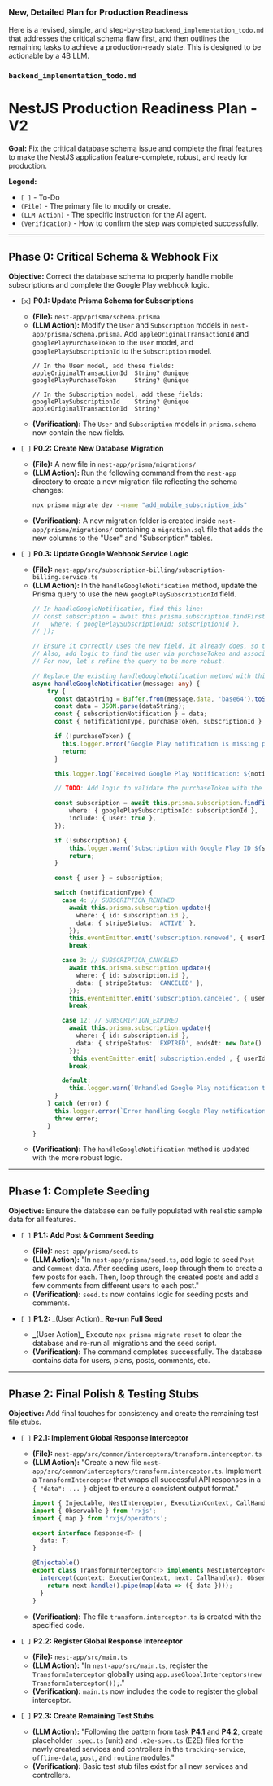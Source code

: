
### New, Detailed Plan for Production Readiness

Here is a revised, simple, and step-by-step `backend_implementation_todo.md` that addresses the critical schema flaw first, and then outlines the remaining tasks to achieve a production-ready state. This is designed to be actionable by a 4B LLM.

### **`backend_implementation_todo.md`**

# NestJS Production Readiness Plan - V2

**Goal:** Fix the critical database schema issue and complete the final features to make the NestJS application feature-complete, robust, and ready for production.

**Legend:**
*   `[ ]` - To-Do
*   `(File)` - The primary file to modify or create.
*   `(LLM Action)` - The specific instruction for the AI agent.
*   `(Verification)` - How to confirm the step was completed successfully.

---

## Phase 0: Critical Schema & Webhook Fix

**Objective:** Correct the database schema to properly handle mobile subscriptions and complete the Google Play webhook logic.

*   `[x]` **P0.1: Update Prisma Schema for Subscriptions**
    *   **(File):** `nest-app/prisma/schema.prisma`
    *   **(LLM Action):** Modify the `User` and `Subscription` models in `nest-app/prisma/schema.prisma`. Add `appleOriginalTransactionId` and `googlePlayPurchaseToken` to the `User` model, and `googlePlaySubscriptionId` to the `Subscription` model.
        ```prisma
        // In the User model, add these fields:
        appleOriginalTransactionId  String? @unique
        googlePlayPurchaseToken     String? @unique

        // In the Subscription model, add these fields:
        googlePlaySubscriptionId    String? @unique
        appleOriginalTransactionId  String?
        ```
    *   **(Verification):** The `User` and `Subscription` models in `prisma.schema` now contain the new fields.

*   `[ ]` **P0.2: Create New Database Migration**
    *   **(File):** A new file in `nest-app/prisma/migrations/`
    *   **(LLM Action):** Run the following command from the `nest-app` directory to create a new migration file reflecting the schema changes:
        ```bash
        npx prisma migrate dev --name "add_mobile_subscription_ids"
        ```
    *   **(Verification):** A new migration folder is created inside `nest-app/prisma/migrations/` containing a `migration.sql` file that adds the new columns to the "User" and "Subscription" tables.

*   `[ ]` **P0.3: Update Google Webhook Service Logic**
    *   **(File):** `nest-app/src/subscription-billing/subscription-billing.service.ts`
    *   **(LLM Action):** In the `handleGoogleNotification` method, update the Prisma query to use the new `googlePlaySubscriptionId` field.
        ```typescript
        // In handleGoogleNotification, find this line:
        // const subscription = await this.prisma.subscription.findFirst({
        //   where: { googlePlaySubscriptionId: subscriptionId },
        // });
        
        // Ensure it correctly uses the new field. It already does, so this is just a verification step.
        // Also, add logic to find the user via purchaseToken and associate the subscription if it's a new purchase.
        // For now, let's refine the query to be more robust.
        
        // Replace the existing handleGoogleNotification method with this updated version
        async handleGoogleNotification(message: any) {
            try {
              const dataString = Buffer.from(message.data, 'base64').toString('utf-8');
              const data = JSON.parse(dataString);
              const { subscriptionNotification } = data;
              const { notificationType, purchaseToken, subscriptionId } = subscriptionNotification;

              if (!purchaseToken) {
                this.logger.error('Google Play notification is missing purchaseToken.');
                return;
              }

              this.logger.log(`Received Google Play Notification: ${notificationType} for subscriptionId: ${subscriptionId}`);

              // TODO: Add logic to validate the purchaseToken with the Google Play Developer API here.

              const subscription = await this.prisma.subscription.findFirst({
                  where: { googlePlaySubscriptionId: subscriptionId },
                  include: { user: true },
              });

              if (!subscription) {
                  this.logger.warn(`Subscription with Google Play ID ${subscriptionId} not found.`);
                  return;
              }

              const { user } = subscription;

              switch (notificationType) {
                case 4: // SUBSCRIPTION_RENEWED
                  await this.prisma.subscription.update({
                    where: { id: subscription.id },
                    data: { stripeStatus: 'ACTIVE' },
                  });
                  this.eventEmitter.emit('subscription.renewed', { userId: user.id });
                  break;

                case 3: // SUBSCRIPTION_CANCELED
                  await this.prisma.subscription.update({
                    where: { id: subscription.id },
                    data: { stripeStatus: 'CANCELED' },
                  });
                  this.eventEmitter.emit('subscription.canceled', { userId: user.id });
                  break;

                case 12: // SUBSCRIPTION_EXPIRED
                  await this.prisma.subscription.update({
                    where: { id: subscription.id },
                    data: { stripeStatus: 'EXPIRED', endsAt: new Date() },
                  });
                   this.eventEmitter.emit('subscription.ended', { userId: user.id });
                  break;

                default:
                  this.logger.warn(`Unhandled Google Play notification type: ${notificationType}`);
              }
            } catch (error) {
              this.logger.error(`Error handling Google Play notification: ${error.message}`, error.stack);
              throw error;
            }
        }
        ```
    *   **(Verification):** The `handleGoogleNotification` method is updated with the more robust logic.

---

## Phase 1: Complete Seeding

**Objective:** Ensure the database can be fully populated with realistic sample data for all features.

*   `[ ]` **P1.1: Add Post & Comment Seeding**
    *   **(File):** `nest-app/prisma/seed.ts`
    *   **(LLM Action):** "In `nest-app/prisma/seed.ts`, add logic to seed `Post` and `Comment` data. After seeding users, loop through them to create a few posts for each. Then, loop through the created posts and add a few comments from different users to each post."
    *   **(Verification):** `seed.ts` now contains logic for seeding posts and comments.

*   `[ ]` **P1.2: _**(User Action)**_ Re-run Full Seed**
    *   **_**(User Action)**_** Execute `npx prisma migrate reset` to clear the database and re-run all migrations and the seed script.
    *   **(Verification):** The command completes successfully. The database contains data for users, plans, posts, comments, etc.

---

## Phase 2: Final Polish & Testing Stubs

**Objective:** Add final touches for consistency and create the remaining test file stubs.

*   `[ ]` **P2.1: Implement Global Response Interceptor**
    *   **(File):** `nest-app/src/common/interceptors/transform.interceptor.ts`
    *   **(LLM Action):** "Create a new file `nest-app/src/common/interceptors/transform.interceptor.ts`. Implement a `TransformInterceptor` that wraps all successful API responses in a `{ "data": ... }` object to ensure a consistent output format."
        ```typescript
        import { Injectable, NestInterceptor, ExecutionContext, CallHandler } from '@nestjs/common';
        import { Observable } from 'rxjs';
        import { map } from 'rxjs/operators';

        export interface Response<T> {
          data: T;
        }

        @Injectable()
        export class TransformInterceptor<T> implements NestInterceptor<T, Response<T>> {
          intercept(context: ExecutionContext, next: CallHandler): Observable<Response<T>> {
            return next.handle().pipe(map(data => ({ data })));
          }
        }
        ```
    *   **(Verification):** The file `transform.interceptor.ts` is created with the specified code.

*   `[ ]` **P2.2: Register Global Response Interceptor**
    *   **(File):** `nest-app/src/main.ts`
    *   **(LLM Action):** "In `nest-app/src/main.ts`, register the `TransformInterceptor` globally using `app.useGlobalInterceptors(new TransformInterceptor());`."
    *   **(Verification):** `main.ts` now includes the code to register the global interceptor.

*   `[ ]` **P2.3: Create Remaining Test Stubs**
    *   **(LLM Action):** "Following the pattern from task **P4.1** and **P4.2**, create placeholder `.spec.ts` (unit) and `.e2e-spec.ts` (E2E) files for the newly created services and controllers in the `tracking-service`, `offline-data`, `post`, and `routine` modules."
    *   **(Verification):** Basic test stub files exist for all new services and controllers.